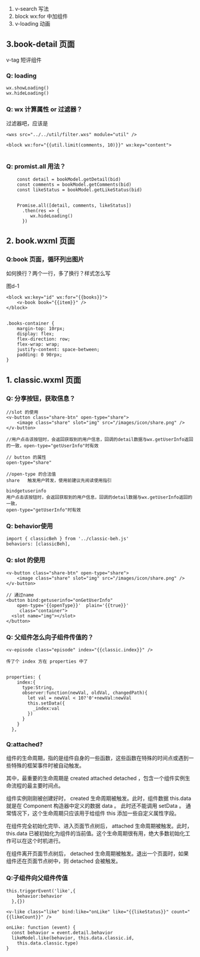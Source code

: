 1. v-search 写法
2. block wx:for 中加组件
3. v-loading 动画



## 3.book-detail 页面

v-tag 短评组件


### Q: loading

```
wx.showLoading()
wx.hideLoading()

```

### Q: wx 计算属性 or 过滤器？

过滤器吧，应该是

```
<wxs src="../../util/filter.wxs" module="util" />

<block wx:for="{{util.limit(comments, 10)}}" wx:key="content">
               
```

### Q: promist.all 用法？
```
	const detail = bookModel.getDetail(bid)
    const comments = bookModel.getComments(bid)
    const likeStatus = bookModel.getLikeStatus(bid)


    Promise.all([detail, comments, likeStatus])
      .then(res => {
         wx.hideLoading()
      })
```

## 2. book.wxml 页面

### Q:book 页面，循环列出图片

如何换行？两个一行，多了换行？样式怎么写

图d-1


```
<block wx:key="id" wx:for="{{books}}">
    <v-book book="{{item}}" />
</block>


.books-container {
    margin-top: 10rpx;
    display: flex;
    flex-direction: row;
    flex-wrap: wrap;
    justify-content: space-between;
    padding: 0 90rpx;
}
```






## 1. classic.wxml 页面

### Q: 分享按钮，获取信息？

```
//slot 的使用
<v-button class="share-btn" open-type="share">
    <image class="share" slot="img" src="/images/icon/share.png" />
</v-button>

//用户点击该按钮时，会返回获取到的用户信息，回调的detail数据与wx.getUserInfo返回的一致，open-type="getUserInfo"时有效

// button 的属性
open-type="share"

//open-type 的合法值
share	触发用户转发，使用前建议先阅读使用指引

bindgetuserinfo  
用户点击该按钮时，会返回获取到的用户信息，回调的detail数据与wx.getUserInfo返回的一致，
open-type="getUserInfo"时有效
```

### Q: behavior使用

```
import { classicBeh } from '../classic-beh.js'
behaviors: [classicBeh],
```

### Q: slot 的使用

```
<v-button class="share-btn" open-type="share">
    <image class="share" slot="img" src="/images/icon/share.png" />
</v-button>

// 通过name
<button bind:getuserinfo="onGetUserInfo" 
    open-type='{{openType}}'  plain='{{true}}'
     class="container">
  <slot name="img"></slot>
</button>
```

### Q: 父组件怎么向子组件传值的？
```
<v-episode class="episode" index="{{classic.index}}" />

传了个 index 方在 properties 中了


properties: {
    index:{
      type:String,
      observer:function(newVal, oldVal, changedPath){
        let val = newVal < 10?'0'+newVal:newVal
        this.setData({
          _index:val
        })
      }
    }
  },
```


### Q:attached?
组件的生命周期，指的是组件自身的一些函数，这些函数在特殊的时间点或遇到一些特殊的框架事件时被自动触发。

其中，最重要的生命周期是 created attached detached ，包含一个组件实例生命流程的最主要时间点。

组件实例刚刚被创建好时， created 生命周期被触发。此时，组件数据 this.data 就是在 Component 构造器中定义的数据 data 。 此时还不能调用 setData 。 通常情况下，这个生命周期只应该用于给组件 this 添加一些自定义属性字段。

在组件完全初始化完毕、进入页面节点树后， attached 生命周期被触发。此时， this.data 已被初始化为组件的当前值。这个生命周期很有用，绝大多数初始化工作可以在这个时机进行。

在组件离开页面节点树后， detached 生命周期被触发。退出一个页面时，如果组件还在页面节点树中，则 detached 会被触发。



### Q:子组件向父组件传值

```
this.triggerEvent('like',{
    behavior:behavior
  },{})
  
<v-like class="like" bind:like="onLike" like="{{likeStatus}}" count="{{likeCount}}" />

onLike: function (event) {
  const behavior = event.detail.behavior
  likeModel.like(behavior, this.data.classic.id,
    this.data.classic.type)
}
```







